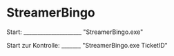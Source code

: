 # StreamerBingo

Start: _____________________ "StreamerBingo.exe"

Start zur Kontrolle: _______ "StreamerBingo.exe TicketID"
